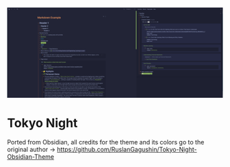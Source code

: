 ![](tokyo-night.png)
# Tokyo Night
Ported from Obsidian, all credits for the theme and its colors go to the original author -> https://github.com/RuslanGagushin/Tokyo-Night-Obsidian-Theme
